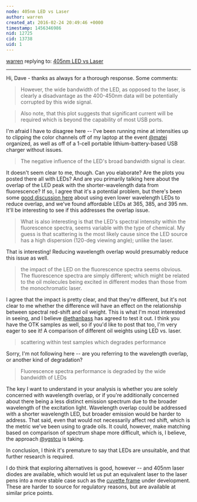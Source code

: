 ```yaml
---
node: 405nm LED vs Laser
author: warren
created_at: 2016-02-24 20:49:46 +0000
timestamp: 1456346986
nid: 12725
cid: 13738
uid: 1
---
```




[warren](../profile/warren) replying to: [405nm LED vs Laser](../notes/stoft/02-23-2016/405nm-led-vs-laser)

----
Hi, Dave - thanks as always for a thorough response. Some comments:

> However, the wide bandwidth of the LED, as opposed to the laser, is clearly a disadvantage as the 400-450nm data will be potentially corrupted by this wide signal. 

> Also note, that this plot suggests that significant current will be required which is beyond the capability of most USB ports.

I'm afraid I have to disagree here -- I've been running mine at intensities up to clipping the color channels off of my laptop at the event [@matej](/profile/matej) organized, as well as off of a 1-cell portable lithium-battery-based USB charger without issues. 

> The negative influence of the LED's broad bandwidth signal is clear. 

It doesn't seem clear to me, though. Can you elaborate? Are the plots you posted there all with LEDs? And are you primarily talking here about the overlap of the LED peak with the shorter-wavelength data from fluorescence? If so, I agree that it's a potential problem, but there's been some [good discussion here](/notes/dhaffnersr/02-23-2016/baseline-comparisons-using-09mm-slit-uv-flashlight-and-uv-laser-pointer) about using even lower wavelength LEDs to reduce overlap, and we've found affordable LEDs at 365, 385, and 395 nm. It'll be interesting to see if this addresses the overlap issue.

> What is also interesting is that the LED's spectral intensity within the fluorescence spectra, seems variable with the type of chemical. My guess is that scattering is the most likely cause since the LED source has a high dispersion (120-deg viewing angle); unlike the laser.

That is interesting! Reducing wavelength overlap would presumably reduce this issue as well. 

> the impact of the LED on the fluorescence spectra seems obvious. The fluorescence spectra are simply different; which might be related to the oil molecules being excited in different modes than those from the monochromatic laser.

I agree that the impact is pretty clear, and that they're different, but it's not clear to me whether the difference will have an effect on the relationship between spectral red-shift and oil weight. This is what I'm most interested in seeing, and I believe [@ethanbass](/profile/ethanbass) has agreed to test it out. I think you have the OTK samples as well, so if you'd like to post that too, I'm very eager to see it! A comparison of different oil weights using LED vs. laser. 

> scattering within test samples which degrades performance

Sorry, I'm not following here -- are you referring to the wavelength overlap, or another kind of degradation?

> Fluorescence spectra performance is degraded by the wide bandwidth of LEDs

The key I want to understand in your analysis is whether you are solely concerned with wavelength overlap, or if you're additionally concerned about there being a less distinct emission spectrum due to the broader wavelength of the excitation light. Wavelength overlap could be addressed with a shorter wavelength LED, but broader emission would be harder to address. That said, even that would not necessarily affect red shift, which is the metric we've been using to grade oils. It could, however, make matching based on comparison of spectrum shape more difficult, which is, I believe, the approach [@ygstcu](/profile/ygstcu) is taking. 

In conclusion, I think it's premature to say that LEDs are unsuitable, and that further research is required. 

I do think that exploring alternatives is good, however -- and 405nm laser diodes are available, which would let us put an equivalent laser to the laser pens into a more stable case such as the [cuvette frame](/tag/cuvette-frame) under development. These are harder to source for regulatory reasons, but are available at similar price points. 